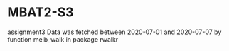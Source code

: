 # MBAT2-S3
assignment3
Data was fetched between 2020-07-01 and 2020-07-07 by function melb_walk in package rwalkr
